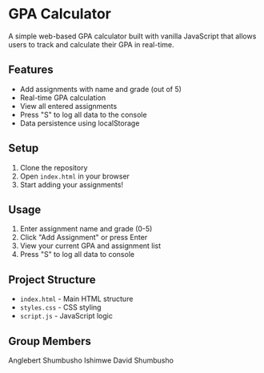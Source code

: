 # GPA Calculator

A simple web-based GPA calculator built with vanilla JavaScript that allows users to track and calculate their GPA in real-time.

## Features

- Add assignments with name and grade (out of 5)
- Real-time GPA calculation
- View all entered assignments
- Press "S" to log all data to the console
- Data persistence using localStorage

## Setup

1. Clone the repository
2. Open `index.html` in your browser
3. Start adding your assignments!

## Usage

1. Enter assignment name and grade (0-5)
2. Click "Add Assignment" or press Enter
3. View your current GPA and assignment list
4. Press "S" to log all data to console

## Project Structure

- `index.html` - Main HTML structure
- `styles.css` - CSS styling
- `script.js` - JavaScript logic

## Group Members

Anglebert Shumbusho Ishimwe
David Shumbusho